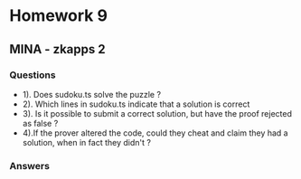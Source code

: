 # Homework 9

## MINA - zkapps 2

### Questions

- 1). Does sudoku.ts solve the puzzle ?
- 2). Which lines in sudoku.ts indicate that a solution is
correct
- 3). Is it possible to submit a correct solution, but have the
proof rejected as false ?
- 4).If the prover altered the code, could they cheat and
claim they had a solution, when in fact they didn't ?

### Answers
